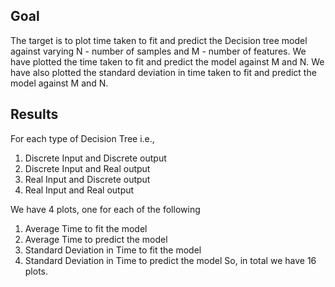 ## Goal

The target is to plot time taken to fit and predict the Decision tree model against varying N - number of samples and M - number of features.
We have plotted the time taken to fit and predict the model against M and N. We have also plotted the standard deviation in time taken to fit and predict the model against M and N.

## Results
For each type of Decision Tree i.e.,

1. Discrete Input and Discrete output
2. Discrete Input and Real output
3. Real Input and Discrete output
4. Real Input and Real output
   
We have 4 plots, one for each of the following

1. Average Time to fit the model
2. Average Time to predict the model
3. Standard Deviation in Time to fit the model
4. Standard Deviation in Time to predict the model
So, in total we have 16 plots.
